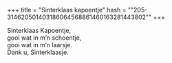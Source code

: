 +++
title = "Sinterklaas kapoentje"
hash = "\"205-314620501403186064568861460163281443802\""
+++

Sinterklaas Kapoentje,  
gooi wat in m’n schoentje,  
gooi wat in m’n laarsje.  
Dank u, Sinterklaasje.